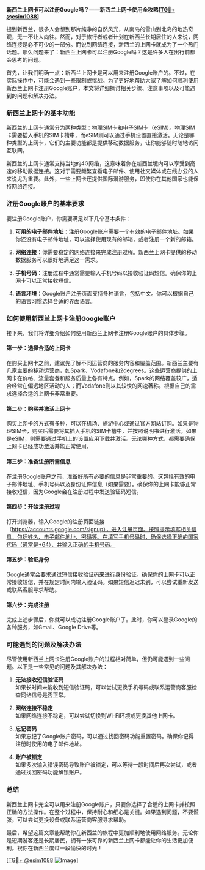 **新西兰上网卡可以注册Google吗？——新西兰上网卡使用全攻略[[TG💪+ @esim1088](https://t.me/s/esim1088)]**

提到新西兰，很多人会想到那片纯净的自然风光，从南岛的雪山到北岛的地热奇观，无一不让人向往。然而，对于旅行者或者计划在新西兰长期居住的人来说，网络连接是必不可少的一部分。而说到网络连接，新西兰的上网卡就成为了一个热门话题。那么问题来了：新西兰上网卡可以注册Google吗？这是许多人在出行前都会思考的问题。

首先，让我们明确一点：新西兰上网卡是可以用来注册Google账户的。不过，在实际操作中，可能会遇到一些限制或挑战。为了更好地帮助大家了解如何顺利使用新西兰上网卡注册Google账户，本文将详细探讨相关步骤、注意事项以及可能遇到的问题和解决办法。

### 新西兰上网卡的基本功能

新西兰的上网卡通常分为两种类型：物理SIM卡和电子SIM卡（eSIM）。物理SIM卡需要插入手机的SIM卡槽中，而eSIM则可以通过手机设置直接激活。无论是哪种类型的上网卡，它们的主要功能都是提供移动数据服务，让你能够随时随地访问互联网。

新西兰的上网卡通常支持当地的4G网络，这意味着你在新西兰境内可以享受到高速的移动数据连接。这对于需要频繁查看电子邮件、使用社交媒体或在线办公的人来说尤为重要。此外，一些上网卡还提供国际漫游服务，即使你在其他国家也能保持网络连接。

### 注册Google账户的基本要求

要注册Google账户，你需要满足以下几个基本条件：

1. **可用的电子邮件地址**：注册Google账户需要一个有效的电子邮件地址。如果你还没有电子邮件地址，可以选择使用现有的邮箱，或者注册一个新的邮箱。
   
2. **网络连接**：你需要稳定的网络连接来完成注册过程。新西兰上网卡提供的移动数据服务可以很好地满足这一需求。

3. **手机号码**：注册过程中通常需要输入手机号码以接收验证码短信。确保你的上网卡可以正常接收短信。

4. **语言环境**：Google账户注册页面支持多种语言，包括中文。你可以根据自己的语言习惯选择合适的界面语言。

### 如何使用新西兰上网卡注册Google账户

接下来，我们将详细介绍如何使用新西兰上网卡注册Google账户的具体步骤。

#### 第一步：选择合适的上网卡

在购买上网卡之前，建议先了解不同运营商的服务内容和覆盖范围。新西兰主要有几家主要的移动运营商，如Spark、Vodafone和2degrees。这些运营商提供的上网卡在价格、流量套餐和服务质量上各有特点。例如，Spark的网络覆盖较广，适合经常在偏远地区活动的人；而Vodafone则以其较快的网速著称。根据自己的需求选择合适的上网卡非常重要。

#### 第二步：购买并激活上网卡

购买上网卡的方式有多种，可以在机场、旅游中心或通过官方网站订购。如果是物理SIM卡，购买后需要将其插入手机的SIM卡槽中，并按照说明书进行激活。如果是eSIM，则需要通过手机上的设置应用下载并激活。无论哪种方式，都需要确保上网卡已经成功激活并能正常使用。

#### 第三步：准备注册所需信息

在注册Google账户之前，准备好所有必要的信息是非常重要的。这包括有效的电子邮件地址、手机号码以及身份证件信息（如果需要）。确保你的上网卡能够正常接收短信，因为Google会在注册过程中发送验证码短信。

#### 第四步：开始注册过程

打开浏览器，输入Google的注册页面链接（https://accounts.google.com/signup），进入注册页面。按照提示填写相关信息，包括姓名、电子邮件地址、密码等。在填写手机号码时，确保选择正确的国家代码（通常是+64），并输入正确的手机号码。

#### 第五步：验证身份

Google通常会要求通过短信接收验证码来进行身份验证。确保你的上网卡可以正常接收短信，并在规定时间内输入验证码。如果短信迟迟未到，可以尝试重新发送或联系客服寻求帮助。

#### 第六步：完成注册

完成上述步骤后，你就可以成功注册Google账户了。此时，你可以登录Google的各种服务，如Gmail、Google Drive等。

### 可能遇到的问题及解决办法

尽管使用新西兰上网卡注册Google账户的过程相对简单，但仍可能遇到一些问题。以下是一些常见的问题及其解决办法：

1. **无法接收短信验证码**  
   如果长时间未能收到短信验证码，可以尝试更换手机号码或联系运营商客服检查网络信号是否正常。

2. **网络连接不稳定**  
   如果网络连接不稳定，可以尝试切换到Wi-Fi环境或更换其他上网卡。

3. **忘记密码**  
   如果忘记了Google账户密码，可以通过找回密码功能重置密码。确保你记得注册时使用的电子邮件地址。

4. **账户被锁定**  
   如果多次输入错误密码导致账户被锁定，可以等待一段时间后再次尝试，或者通过找回密码功能解锁账户。

### 总结

新西兰上网卡完全可以用来注册Google账户，只要你选择了合适的上网卡并按照正确的方法操作。在整个过程中，保持耐心和细心是关键。如果遇到问题，不要慌张，可以尝试更换设备或联系运营商客服寻求帮助。

最后，希望这篇文章能帮助你在新西兰的旅程中更加顺利地使用网络服务。无论你是短期游客还是长期居民，拥有一张可靠的新西兰上网卡都能让你的生活更加便利。祝你在新西兰度过一段愉快的时光！

[[TG💪+ @esim1088](https://t.me/s/esim1088) ![Image](https://i.postimg.cc/4NQfJmqS/Snipaste-2025-05-13-00-14-12.png)]
